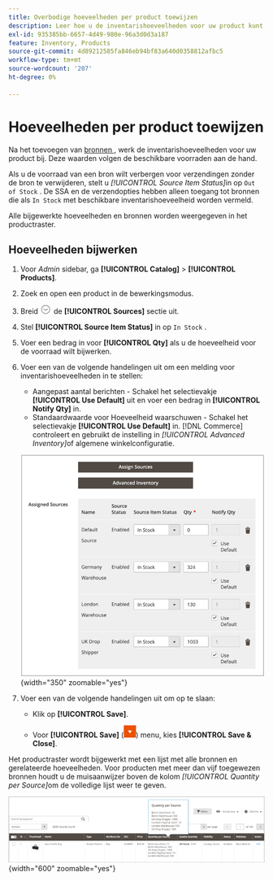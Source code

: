 ```yaml
---
title: Overbodige hoeveelheden per product toewijzen
description: Leer hoe u de inventarishoeveelheden voor uw product kunt bijwerken en de beschikbare voorraad kunt bijhouden.
exl-id: 935385bb-6657-4d49-980e-96a3d0d3a187
feature: Inventory, Products
source-git-commit: 4d89212585fa846eb94bf83a640d0358812afbc5
workflow-type: tm+mt
source-wordcount: '207'
ht-degree: 0%

---
```


# Hoeveelheden per product toewijzen

Na het toevoegen van [ bronnen ](sources-assign-per-product.md), werk de inventarishoeveelheden voor uw product bij. Deze waarden volgen de beschikbare voorraden aan de hand.

Als u de voorraad van een bron wilt verbergen voor verzendingen zonder de bron te verwijderen, stelt u _[!UICONTROL Source Item Status]_&#x200B;in op `Out of Stock` . De SSA en de verzendopties hebben alleen toegang tot bronnen die als `In Stock` met beschikbare inventarishoeveelheid worden vermeld.

Alle bijgewerkte hoeveelheden en bronnen worden weergegeven in het productraster.

## Hoeveelheden bijwerken

1. Voor _Admin_ sidebar, ga **[!UICONTROL Catalog]** > **[!UICONTROL Products]**.

1. Zoek en open een product in de bewerkingsmodus.

1. Breid ![ selecteur van de Uitbreiding ](../assets/icon-display-expand.png) de **[!UICONTROL Sources]** sectie uit.

1. Stel **[!UICONTROL Source Item Status]** in op `In Stock` .

1. Voer een bedrag in voor **[!UICONTROL Qty]** als u de hoeveelheid voor de voorraad wilt bijwerken.

1. Voer een van de volgende handelingen uit om een melding voor inventarishoeveelheden in te stellen:

   - Aangepast aantal berichten - Schakel het selectievakje **[!UICONTROL Use Default]** uit en voer een bedrag in **[!UICONTROL Notify Qty]** in.
   - Standaardwaarde voor Hoeveelheid waarschuwen - Schakel het selectievakje **[!UICONTROL Use Default]** in. [!DNL Commerce] controleert en gebruikt de instelling in _[!UICONTROL Advanced Inventory]_&#x200B;of algemene winkelconfiguratie.

   ![ de Hoeveelheden van het Product van de Update per Source ](assets/inventory-product-quantity-edit.png){width="350" zoomable="yes"}

1. Voer een van de volgende handelingen uit om op te slaan:

   - Klik op **[!UICONTROL Save]**.

   - Voor **[!UICONTROL Save]** (![ de pijl van het Menu ](../assets/icon-menu-down-arrow-red.png)) menu, kies **[!UICONTROL Save & Close]**.


Het productraster wordt bijgewerkt met een lijst met alle bronnen en gerelateerde hoeveelheden. Voor producten met meer dan vijf toegewezen bronnen houdt u de muisaanwijzer boven de kolom _[!UICONTROL Quantity per Source]_&#x200B;om de volledige lijst weer te geven.

![ de hoeveelheden van het Product per bron ](assets/inventory-product-quantity.png){width="600" zoomable="yes"}
